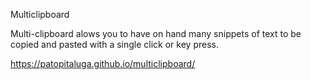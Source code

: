 Multiclipboard

Multi-clipboard alows you to have on hand many snippets of text to be copied and pasted with a single click or key press.

https://patopitaluga.github.io/multiclipboard/
